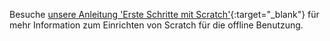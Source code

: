 Besuche [unsere Anleitung 'Erste Schritte mit Scratch'](https://projects.raspberrypi.org/de-DE/projects/getting-started-scratch/1){:target="_blank"} für mehr Information zum Einrichten von Scratch für die offline Benutzung.
